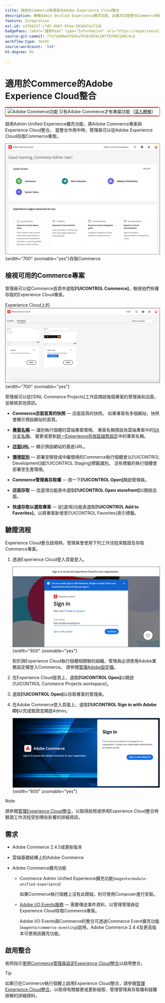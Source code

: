 ```yaml
---
title: 適用於Commerce管理員的Adobe Experience Cloud整合
description: 瞭解Admin Unified Experience擴充功能，此擴充功能整合Commerce與Experience Cloud，讓客戶可以從Experience Cloud首頁存取Commerce專案。
feature: Integration
exl-id: e3fb6337-c7d5-4b6f-8f4a-583697a1f2d2
badgePaas: label="僅限PaaS" type="Informative" url="https://experienceleague.adobe.com/zh-hant/docs/commerce/user-guides/product-solutions" tooltip="僅適用於雲端專案(Adobe管理的PaaS基礎結構)和內部部署專案的Adobe Commerce 。"
source-git-commit: 77e7eb00e9f8d5af6361059c287707993180c4c4
workflow-type: tm+mt
source-wordcount: '549'
ht-degree: 0%

---
```


# 適用於Commerce的Adobe Experience Cloud整合

<table style="border:1px solid red">
<tr><td><img alt="Adobe Commerce功能" src="../assets/adobe-logo.svg" width="20" height="20" /> 只有Adobe Commerce才有專屬功能（<a href="https://experienceleague.adobe.com/docs/commerce-admin/user-guides/home.html?lang=zh-Hant#product-editions">深入瞭解</a>）</td></tr>
</table>

啟用Admin Unified Experience擴充功能，將Adobe Commerce專案與Experience Cloud整合。 當整合作用中時，管理員可以從Adobe Experience Cloud存取Commerce專案。

![從Experience Cloud首頁](./assets/admin-uex-home-page.png){width="700" zoomable="yes"}存取Commerce

## 檢視可用的Commerce專案

管理員可以從Commerce首頁中選取&#x200B;**[!UICONTROL Commerce]**，檢視他們有權存取的Experience Cloud專案。

Experience Cloud上的![Commerce專案工作區](./assets/admin-uex-commerce-projects-home.png){width="700" zoomable="yes"}

管理員可以從[!DNL Commerce Projects]工作區開啟每個專案的管理員和店面，並檢視其他資訊。

- **Commerce店面首頁的快照** — 店面首頁的快照。 如果專案有多個網站，快照會顯示預設網站的首頁。

- **[專案名稱](https://experienceleague.adobe.com/docs/commerce-cloud-service/user-guide/architecture/pro-develop-deploy-workflow.html?lang=zh-Hant)** — 識別執行個體的雲端專案環境。 專案名稱預設為雲端專案中的[Git分支名稱](https://experienceleague.adobe.com/docs/commerce-cloud-service/user-guide/project/console-branches.html?lang=zh-Hant)。 變更或更新[統一Experience存放區組態設定](admin-unified-experience-integration-manage.md#manage-the-integration-from-the-admin)中的專案名稱。

- **[店面URL](../stores-purchase/store-urls.md)** — 顯示預設網站的基底URL。

- **[環境型別](https://experienceleague.adobe.com/docs/commerce-cloud-service/user-guide/architecture/pro-develop-deploy-workflow.html?lang=zh-Hant)** — 部署至開發或中繼環境的Commerce執行個體會以[!UICONTROL Development]或[!UICONTROL Staging]標籤識別。 沒有標籤的執行個體會部署至生產環境。

- **Commerce管理員存取權** — 按一下&#x200B;**[!UICONTROL Open]**&#x200B;開啟管理員。

- **店面存取** — 從選項功能表中選取&#x200B;**[!UICONTROL Open storefront]**&#x200B;以開啟店面。

- **快速存取以選取專案** — 從[選項]功能表選取&#x200B;**[!UICONTROL Add to Favorites]**，以將專案新增至[!UICONTROL Favorites]索引標籤。

## 驗證流程

Experience Cloud整合啟用時，管理員會使用下列工作流程來驗證及存取Commerce專案。

1. 透過Experience Cloud登入頁面登入。

   ![Experience Cloud登入頁面](./assets/admin-uex-experience-cloud-login.png){width="600" zoomable="yes"}

   對於與Experience Cloud執行個體相關聯的組織，管理員必須使用Adobe業務設定檔登入Commerce。 請參閱[管理Adobe設定檔](https://helpx.adobe.com/tw/enterprise/using/manage-adobe-profiles.html)。

1. 在Experience Cloud首頁上，選取&#x200B;**[!UICONTROL Open]**&#x200B;以開啟[!UICONTROL Commerce Projects workspace]。

1. 選取&#x200B;**[!UICONTROL Open]**&#x200B;以存取專案的管理員。

1. 在Adobe Commerce登入頁面上，選取&#x200B;**[!UICONTROL Sign in with Adobe ID]**&#x200B;以完成驗證並開啟Admin。

   ![Adobe Commerce登入頁面](./assets/admin-adobeid-login.png){width="600" zoomable="yes"}

>[!NOTE]
>
>請參閱[管理Experience Cloud整合](admin-unified-experience-integration-manage.md)，以取得啟用或停用Experience Cloud整合時驗證工作流程受到哪些影響的詳細資訊。

## 需求

- Adobe Commerce 2.4.5或更新版本
- 雲端基礎結構上的Adobe Commerce
- Adobe Commerce擴充功能

   - Commerce Admin Unified Experience擴充功能(`magento/module-unified-experience`)

     如果Commerce執行個體上沒有此模組，則可使用Composer進行安裝。

   - [Adobe I/O Events服務](https://developer.adobe.com/commerce/extensibility/events/) — 需要傳送事件資料，以管理管理員從Experience Cloud存取Commerce專案。

     Adobe I/O Events與Commerce的整合可透過Commerce Event擴充功能(`magento/commerce-eventing`)啟用，Adobe Commerce 2.4.4及更高版本可使用該擴充功能。

## 啟用整合

依照指示[使用Commerce管理員設定Experience Cloud整合](admin-unified-experience-integration-configure.md)以啟用整合。

>[!TIP]
>
>如果已在Commerce執行個體上啟用Experience Cloud整合，請參閱[管理Experience Cloud整合](admin-unified-experience-integration-manage.md)，以取得有關變更或更新組態、管理管理員存取權和疑難排解的詳細資料。
